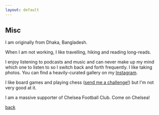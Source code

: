 ```yaml
---
layout: default
---
```


## Misc

I am originally from Dhaka, Bangladesh.

When I am not working, I like travelling, hiking and reading long-reads.

I enjoy listening to podcasts and music and can never make up my mind which one to listen to so I switch back and forth frequently. I like taking photos. You can find a heavily-curated gallery on my [Instagram](https://www.instagram.com/shoumikchow/).

I like board games and playing chess ([send me a challenge!](https://chess.com/play/shoumikcfc)) but I'm not very good at it.

I am a massive supporter of Chelsea Football Club. Come on Chelsea!

[back](../../)
